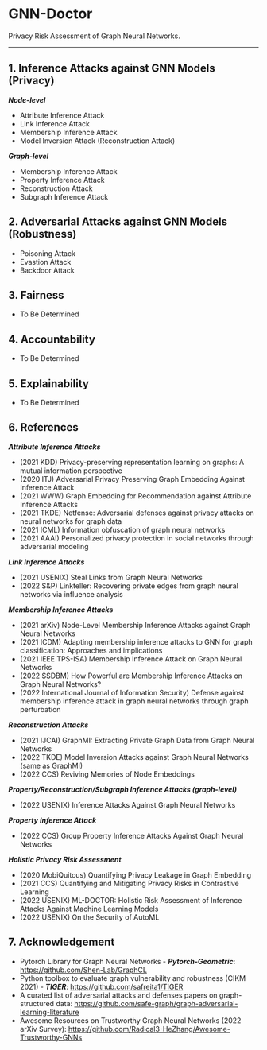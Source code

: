 # GNN-Doctor
Privacy Risk Assessment of Graph Neural Networks.
<hr>

## **1. Inference Attacks against GNN Models (Privacy)**
***Node-level***
* Attribute Inference Attack
* Link Inference Attack
* Membership Inference Attack
* Model Inversion Attack (Reconstruction Attack)

***Graph-level***
* Membership Inference Attack
* Property Inference Attack
* Reconstruction Attack
* Subgraph Inference Attack

## **2. Adversarial Attacks against GNN Models (Robustness)**
* Poisoning Attack
* Evastion Attack
* Backdoor Attack

## **3. Fairness**
* To Be Determined
## **4. Accountability**
* To Be Determined

## **5. Explainability**
* To Be Determined

## **6. References**
***Attribute Inference Attacks***
* (2021 KDD) Privacy-preserving representation learning on graphs: A mutual information perspective
* (2020 ITJ) Adversarial Privacy Preserving Graph Embedding Against Inference Attack
* (2021 WWW) Graph Embedding for Recommendation against Attribute Inference Attacks
* (2021 TKDE) Netfense: Adversarial defenses against privacy attacks on neural networks for graph data
* (2021 ICML) Information obfuscation of graph neural networks
* (2021 AAAI) Personalized privacy protection in social networks through adversarial modeling

***Link Inference Attacks***
* (2021 USENIX) Steal Links from Graph Neural Networks
* (2022 S&P) Linkteller: Recovering private edges from graph neural networks via influence analysis

***Membership Inference Attacks***
* (2021 arXiv) Node-Level Membership Inference Attacks against Graph Neural Networks
* (2021 ICDM) Adapting membership inference attacks to GNN for graph classification: Approaches and implications
* (2021 IEEE TPS-ISA) Membership Inference Attack on Graph Neural Networks
* (2022 SSDBM) How Powerful are Membership Inference Attacks on Graph Neural Networks?
* (2022 International Journal of Information Security) Defense against membership inference attack in graph neural networks through graph perturbation

***Reconstruction Attacks***
* (2021 IJCAI) GraphMI: Extracting Private Graph Data from Graph Neural Networks
* (2022 TKDE) Model Inversion Attacks against Graph Neural Networks (same as GraphMI)
* (2022 CCS) Reviving Memories of Node Embeddings

***Property/Reconstruction/Subgraph Inference Attacks (graph-level)***

* (2022 USENIX) Inference Attacks Against Graph Neural Networks

***Property Inference Attack***

- (2022 CCS) Group Property Inference Attacks Against Graph Neural Networks

***Holistic Privacy Risk Assessment***

* (2020 MobiQuitous) Quantifying Privacy Leakage in Graph Embedding
* (2021 CCS) Quantifying and Mitigating Privacy Risks in Contrastive Learning
* (2022 USENIX) ML-DOCTOR: Holistic Risk Assessment of Inference Attacks Against Machine Learning Models
* (2022 USENIX) On the Security of AutoML

## **7. Acknowledgement**
* Pytorch Library for Graph Neural Networks - ***Pytorch-Geometric***: https://github.com/Shen-Lab/GraphCL
* Python toolbox to evaluate graph vulnerability and robustness (CIKM 2021) - ***TIGER***: https://github.com/safreita1/TIGER
* A curated list of adversarial attacks and defenses papers on graph-structured data: https://github.com/safe-graph/graph-adversarial-learning-literature
* Awesome Resources on Trustworthy Graph Neural Networks (2022 arXiv Survey): https://github.com/Radical3-HeZhang/Awesome-Trustworthy-GNNs
